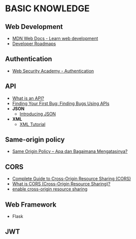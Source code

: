 # BASIC KNOWLEDGE

## Web Development
- [MDN Web Docs - Learn web development](https://developer.mozilla.org/en-US/docs/Learn)
- [Developer Roadmaps](https://roadmap.sh/)

## Authentication
- [Web Security Academy - Authentication](https://portswigger.net/web-security/authentication)

## API
- [What is an API?](https://www.youtube.com/watch?v=s7wmiS2mSXY)
- [Finding Your First Bug: Finding Bugs Using APIs](https://www.youtube.com/watch?v=yCUQBc2rY9Y)
- **JSON**
  - [Introducing JSON](https://www.json.org/json-en.html)
- **XML**
  - [XML Tutorial](https://www.tutorialspoint.com/xml/index.htm)

## Same-origin policy
- [Same Origin Policy – Apa dan Bagaimana Mengatasinya?](https://jagowebdev.com/same-origin-policy-apa-dan-bagaimana-mengatasinya/)

## CORS
- [Complete Guide to Cross-Origin Resource Sharing (CORS)](https://www.keycdn.com/support/cors)
- [What is CORS (Cross-Origin Resource Sharing)?](https://www.educative.io/blog/getting-started-cors)
- [enable cross-origin resource sharing](https://enable-cors.org/)

## Web Framework
- Flask

## JWT

